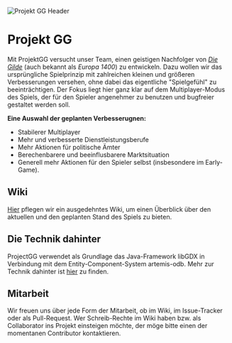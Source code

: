 ![Projekt GG Header](https://www.dropbox.com/s/a8rbml1ss9jnsga/project_gg_banner.png?raw=1)

# Projekt GG
Mit ProjektGG versucht unser Team, einen geistigen Nachfolger von _[Die Gilde](https://de.wikipedia.org/wiki/Die_Gilde)_ (auch bekannt als _Europa 1400_) zu entwickeln. Dazu wollen wir das ursprüngliche Spielprinzip mit zahlreichen kleinen und größeren Verbesserungen versehen, ohne dabei das eigentliche "Spielgefühl" zu beeinträchtigen. Der Fokus liegt hier ganz klar auf dem Multiplayer-Modus des Spiels, der für den Spieler angenehmer zu benutzen und bugfreier gestaltet werden soll.

**Eine Auswahl der geplanten Verbesserugnen:**
* Stabilerer Multiplayer
* Mehr und verbesserte Dienstleistungsberufe
* Mehr Aktionen für politische Ämter
* Berechenbarere und beeinflusbarere Marktsituation
* Generell mehr Aktionen für den Spieler selbst (insbesondere im Early-Game).


## Wiki
[Hier](https://github.com/Meidimax99/ProjektGG/wiki) pflegen wir ein ausgedehntes Wiki, um einen Überblick über den aktuellen und den geplanten Stand des Spiels zu bieten.

## Die Technik dahinter
ProjectGG verwendet als Grundlage das Java-Framework libGDX in Verbindung mit dem Entity-Component-System artemis-odb. Mehr zur Technik dahinter ist [hier](https://github.com/Meidimax99/ProjektGG/wiki/Technik-dahinter) zu finden.

## Mitarbeit
Wir freuen uns über jede Form der Mitarbeit, ob im Wiki, im Issue-Tracker oder als Pull-Request. Wer Schreib-Rechte im Wiki haben bzw. als Collaborator ins Projekt einsteigen möchte, der möge bitte einen der momentanen Contributor kontaktieren.